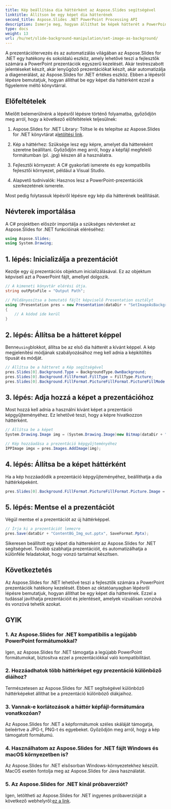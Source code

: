 ```yaml
---
title: Kép beállítása dia háttérként az Aspose.Slides segítségével
linktitle: Állítson be egy képet dia hátterének
second_title: Aspose.Slides .NET PowerPoint Processing API
description: Ismerje meg, hogyan állíthat be képek hátterét a PowerPointban az Aspose.Slides for .NET segítségével. Fokozza könnyedén prezentációit.
type: docs
weight: 13
url: /hu/net/slide-background-manipulation/set-image-as-background/
---
```


A prezentációtervezés és az automatizálás világában az Aspose.Slides for .NET egy hatékony és sokoldalú eszköz, amely lehetővé teszi a fejlesztők számára a PowerPoint prezentációk egyszerű kezelését. Akár testreszabott jelentéseket készít, akár lenyűgöző prezentációkat készít, akár automatizálja a diagenerálást, az Aspose.Slides for .NET értékes eszköz. Ebben a lépésről lépésre bemutatjuk, hogyan állíthat be egy képet dia háttérként ezzel a figyelemre méltó könyvtárral.

## Előfeltételek

Mielőtt belemerülnénk a lépésről lépésre történő folyamatba, győződjön meg arról, hogy a következő előfeltételek teljesülnek:

1.  Aspose.Slides for .NET Library: Töltse le és telepítse az Aspose.Slides for .NET könyvtárat a[letöltési link](https://releases.aspose.com/slides/net/).

2. Kép a háttérhez: Szüksége lesz egy képre, amelyet dia háttereként szeretne beállítani. Győződjön meg arról, hogy a képfájl megfelelő formátumban (pl. .jpg) készen áll a használatra.

3. Fejlesztői környezet: A C# gyakorlati ismerete és egy kompatibilis fejlesztői környezet, például a Visual Studio.

4. Alapvető tudnivalók: Hasznos lesz a PowerPoint-prezentációk szerkezetének ismerete.

Most pedig folytassuk lépésről lépésre egy kép dia hátterének beállítását.

## Névterek importálása

A C# projektben először importálja a szükséges névtereket az Aspose.Slides for .NET funkcióinak eléréséhez:

```csharp
using Aspose.Slides;
using System.Drawing;
```

## 1. lépés: Inicializálja a prezentációt

Kezdje egy új prezentációs objektum inicializálásával. Ez az objektum képviseli azt a PowerPoint fájlt, amellyel dolgozik.

```csharp
// A kimeneti könyvtár elérési útja.
string outPptxFile = "Output Path";

// Példányosítsa a bemutató fájlt képviselő Presentation osztályt
using (Presentation pres = new Presentation(dataDir + "SetImageAsBackground.pptx"))
{
    // A kódod ide kerül
}
```

## 2. lépés: Állítsa be a hátteret képpel

 Benne`using`blokkot, állítsa be az első dia hátterét a kívánt képpel. A kép megjelenítési módjának szabályozásához meg kell adnia a képkitöltés típusát és módját.

```csharp
// Állítsa be a hátteret a Kép segítségével
pres.Slides[0].Background.Type = BackgroundType.OwnBackground;
pres.Slides[0].Background.FillFormat.FillType = FillType.Picture;
pres.Slides[0].Background.FillFormat.PictureFillFormat.PictureFillMode = PictureFillMode.Stretch;
```

## 3. lépés: Adja hozzá a képet a prezentációhoz

Most hozzá kell adnia a használni kívánt képet a prezentáció képgyűjteményéhez. Ez lehetővé teszi, hogy a képre hivatkozzon háttérként.

```csharp
// Állítsa be a képet
System.Drawing.Image img = (System.Drawing.Image)new Bitmap(dataDir + "Tulips.jpg");

// Kép hozzáadása a prezentáció képgyűjteményéhez
IPPImage imgx = pres.Images.AddImage(img);
```

## 4. lépés: Állítsa be a képet háttérként

Ha a kép hozzáadódik a prezentáció képgyűjteményéhez, beállíthatja a dia háttérképeként.

```csharp
pres.Slides[0].Background.FillFormat.PictureFillFormat.Picture.Image = imgx;
```

## 5. lépés: Mentse el a prezentációt

Végül mentse el a prezentációt az új háttérképpel.

```csharp
// Írja ki a prezentációt lemezre
pres.Save(dataDir + "ContentBG_Img_out.pptx", SaveFormat.Pptx);
```

Sikeresen beállított egy képet dia háttereként az Aspose.Slides for .NET segítségével. Tovább szabhatja prezentációit, és automatizálhatja a különféle feladatokat, hogy vonzó tartalmat készítsen.

## Következtetés

Az Aspose.Slides for .NET lehetővé teszi a fejlesztők számára a PowerPoint prezentációk hatékony kezelését. Ebben az oktatóanyagban lépésről lépésre bemutatjuk, hogyan állíthat be egy képet dia hátterének. Ezzel a tudással javíthatja prezentációit és jelentéseit, amelyek vizuálisan vonzóvá és vonzóvá tehetik azokat.

## GYIK

### 1. Az Aspose.Slides for .NET kompatibilis a legújabb PowerPoint formátumokkal?

Igen, az Aspose.Slides for .NET támogatja a legújabb PowerPoint formátumokat, biztosítva ezzel a prezentációkkal való kompatibilitást.

### 2. Hozzáadhatok több háttérképet egy prezentáció különböző diáihoz?

Természetesen az Aspose.Slides for .NET segítségével különböző háttérképeket állíthat be a prezentáció különböző diákjaihoz.

### 3. Vannak-e korlátozások a háttér képfájl-formátumára vonatkozóan?

Az Aspose.Slides for .NET a képformátumok széles skáláját támogatja, beleértve a JPG-t, PNG-t és egyebeket. Győződjön meg arról, hogy a kép támogatott formátumú.

### 4. Használhatom az Aspose.Slides for .NET fájlt Windows és macOS környezetben is?

Az Aspose.Slides for .NET elsősorban Windows-környezetekhez készült. MacOS esetén fontolja meg az Aspose.Slides for Java használatát.

### 5. Az Aspose.Slides for .NET kínál próbaverziót?

 Igen, letöltheti az Aspose.Slides for .NET ingyenes próbaverzióját a következő webhelyről:[ez a link](https://releases.aspose.com/).